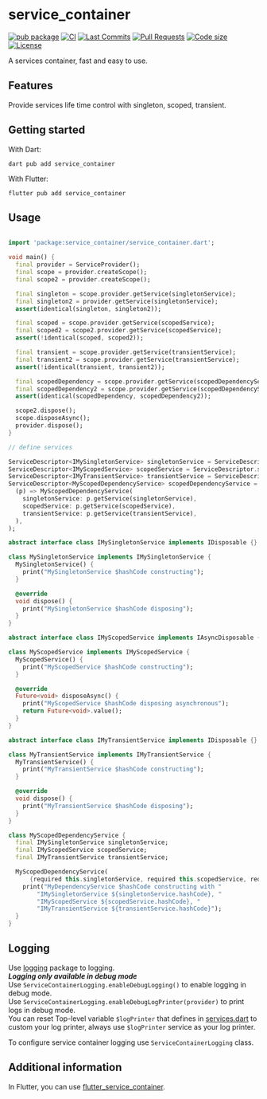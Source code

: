<!-- 
This README describes the package. If you publish this package to pub.dev,
this README's contents appear on the landing page for your package.

For information about how to write a good package README, see the guide for
[writing package pages](https://dart.dev/tools/pub/writing-package-pages). 

For general information about developing packages, see the Dart guide for
[creating packages](https://dart.dev/guides/libraries/create-packages)
and the Flutter guide for
[developing packages and plugins](https://flutter.dev/to/develop-packages). 
-->

# service_container

[![pub package](https://img.shields.io/pub/v/service_container?logo=dart&logoColor=00b9fc)](https://pub.dev/packages/service_container)
[![CI](https://img.shields.io/github/actions/workflow/status/codelovercc/service_container/dart.yml?branch=main&logo=github-actions&logoColor=white)](https://github.com/codelovercc/service_container/actions)
[![Last Commits](https://img.shields.io/github/last-commit/codelovercc/service_container?logo=git&logoColor=white)](https://github.com/codelovercc/service_container/commits/main)
[![Pull Requests](https://img.shields.io/github/issues-pr/codelovercc/service_container?logo=github&logoColor=white)](https://github.com/codelovercc/service_container/pulls)
[![Code size](https://img.shields.io/github/languages/code-size/codelovercc/service_container?logo=github&logoColor=white)](https://github.com/codelovercc/service_container)
[![License](https://img.shields.io/github/license/codelovercc/service_container?logo=open-source-initiative&logoColor=green)](https://github.com/codelovercc/service_container/blob/main/LICENSE)

A services container, fast and easy to use.

## Features

Provide services life time control with singleton, scoped, transient.

## Getting started

With Dart:

```shell
dart pub add service_container
```

With Flutter:

```shell
flutter pub add service_container
```

## Usage

```dart

import 'package:service_container/service_container.dart';

void main() {
  final provider = ServiceProvider();
  final scope = provider.createScope();
  final scope2 = provider.createScope();

  final singleton = scope.provider.getService(singletonService);
  final singleton2 = provider.getService(singletonService);
  assert(identical(singleton, singleton2));

  final scoped = scope.provider.getService(scopedService);
  final scoped2 = scope2.provider.getService(scopedService);
  assert(!identical(scoped, scoped2));

  final transient = scope.provider.getService(transientService);
  final transient2 = scope.provider.getService(transientService);
  assert(!identical(transient, transient2));

  final scopedDependency = scope.provider.getService(scopedDependencyService);
  final scopedDependency2 = scope.provider.getService(scopedDependencyService);
  assert(identical(scopedDependency, scopedDependency2));

  scope2.dispose();
  scope.disposeAsync();
  provider.dispose();
}

// define services

ServiceDescriptor<IMySingletonService> singletonService = ServiceDescriptor.singleton((p) => MySingletonService());
ServiceDescriptor<IMyScopedService> scopedService = ServiceDescriptor.scoped((p) => MyScopedService());
ServiceDescriptor<IMyTransientService> transientService = ServiceDescriptor.transient((p) => MyTransientService());
ServiceDescriptor<MyScopedDependencyService> scopedDependencyService = ServiceDescriptor.scoped(
  (p) => MyScopedDependencyService(
    singletonService: p.getService(singletonService),
    scopedService: p.getService(scopedService),
    transientService: p.getService(transientService),
  ),
);

abstract interface class IMySingletonService implements IDisposable {}

class MySingletonService implements IMySingletonService {
  MySingletonService() {
    print("MySingletonService $hashCode constructing");
  }

  @override
  void dispose() {
    print("MySingletonService $hashCode disposing");
  }
}

abstract interface class IMyScopedService implements IAsyncDisposable {}

class MyScopedService implements IMyScopedService {
  MyScopedService() {
    print("MyScopedService $hashCode constructing");
  }

  @override
  Future<void> disposeAsync() {
    print("MyScopedService $hashCode disposing asynchronous");
    return Future<void>.value();
  }
}

abstract interface class IMyTransientService implements IDisposable {}

class MyTransientService implements IMyTransientService {
  MyTransientService() {
    print("MyTransientService $hashCode constructing");
  }

  @override
  void dispose() {
    print("MyTransientService $hashCode disposing");
  }
}

class MyScopedDependencyService {
  final IMySingletonService singletonService;
  final IMyScopedService scopedService;
  final IMyTransientService transientService;

  MyScopedDependencyService(
      {required this.singletonService, required this.scopedService, required this.transientService}) {
    print("MyDependencyService $hashCode constructing with "
        "IMySingletonService ${singletonService.hashCode}, "
        "IMyScopedService ${scopedService.hashCode}, "
        "IMyTransientService ${transientService.hashCode}");
  }
}

```

## Logging

Use [logging](https://pub.dev/packages/logging) package to logging.  
***Logging only available in debug mode***  
Use `ServiceContainerLogging.enableDebugLogging()` to enable logging in debug mode.  
Use `ServiceContainerLogging.enableDebugLogPrinter(provider)` to print logs in debug mode.  
You can reset Top-level variable `$logPrinter` that defines
in [services.dart](lib/src/services.dart) to custom your log printer,
always use `$logPrinter` service as your log printer.

To configure service container logging use `ServiceContainerLogging` class.

## Additional information

In Flutter, you can use [flutter_service_container](https://pub.dev/packages/flutter_service_container).
